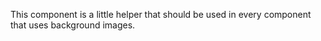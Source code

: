 This component is a little helper that should be used in every component that uses background images.